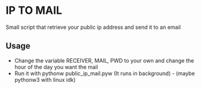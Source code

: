# IP TO MAIL

Small script that retrieve your public ip address and send it to an email

Usage
-----

* Change the variable RECEIVER, MAIL, PWD to your own and change the hour of the day you want the mail
* Run it with pythonw public_ip_mail.pyw (It runs in background) - (maybe pythonw3 with linux idk)
